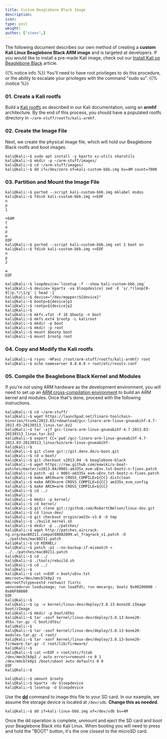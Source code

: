 ```yaml
---
title: Custom Beaglebone Black Image
description:
icon:
type: post
weight:
author: ["steev",]
---
```


The following document describes our own method of creating a **custom Kali Linux Beaglebone Black ARM image** and is targeted at developers. If you would like to install a pre-made Kali image, check out our [Install Kali on Beaglebone Black](/docs/arm/kali-linux-beaglebone-black/) article.

{{% notice info %}}
You'll need to have root privileges to do this procedure, or the ability to escalate your privileges with the command "sudo su".
{{% /notice %}}

### 01. Create a Kali rootfs

Build a [Kali rootfs](/docs/development/kali-linux-arm-chroot/) as described in our Kali documentation, using an **armhf** architecture. By the end of this process, you should have a populated rootfs directory in `~/arm-stuff/rootfs/kali-armhf`.

### 02. Create the Image File

Next, we create the physical image file, which will hold our Beaglebone Black rootfs and boot images.

```console
kali@kali:~$ sudo apt install -y kpartx xz-utils sharutils
kali@kali:~$ mkdir -p ~/arm-stuff/images/
kali@kali:~$ cd ~/arm-stuff/images/
kali@kali:~$ dd if=/dev/zero of=kali-custom-bbb.img bs=4M count=7000
```

### 03. Partition and Mount the Image File

```console
kali@kali:~$ parted --script kali-custom-bbb.img mklabel msdos
kali@kali:~$ fdisk kali-custom-bbb.img <<EOF
n
p
1

+64M
t
e
p
w
EOF
kali@kali:~$ parted --script kali-custom-bbb.img set 1 boot on
kali@kali:~$ fdisk kali-custom-bbb.img <<EOF
n
p
2

w
EOF
```

```console
kali@kali:~$ loopdevice=`losetup -f --show kali-custom-bbb.img`
kali@kali:~$ device=`kpartx -va $loopdevice| sed -E 's/.*(loop[0-9])p.*/\1/g' | head -1`
kali@kali:~$ device="/dev/mapper/${device}"
kali@kali:~$ bootp=${device}p1
kali@kali:~$ rootp=${device}p2
kali@kali:~$
kali@kali:~$ mkfs.vfat -F 16 $bootp -n boot
kali@kali:~$ mkfs.ext4 $rootp -L kaliroot
kali@kali:~$ mkdir -p boot
kali@kali:~$ mkdir -p root
kali@kali:~$ mount $bootp boot
kali@kali:~$ mount $rootp root
```

### 04. Copy and Modify the Kali rootfs

```console
kali@kali:~$ rsync -HPavz /root/arm-stuff/rootfs/kali-armhf/ root
kali@kali:~$ echo nameserver 8.8.8.8 > root/etc/resolv.conf
```

### 05. Compile the Beaglebone Black Kernel and Modules

If you're not using ARM hardware as the development environment, you will need to set up an [ARM cross-compilation environment](/docs/development/arm-cross-compilation-environment/) to build an ARM kernel and modules. Once that's done, proceed with the following instructions.

```console
kali@kali:~$ cd ~/arm-stuff/
kali@kali:~$ wget https://launchpad.net/linaro-toolchain-binaries/trunk/2013.03/+download/gcc-linaro-arm-linux-gnueabihf-4.7-2013.03-20130313_linux.tar.bz2
kali@kali:~$ tar -xjf gcc-linaro-arm-linux-gnueabihf-4.7-2013.03-20130313_linux.tar.bz2
kali@kali:~$ export CC=`pwd`/gcc-linaro-arm-linux-gnueabihf-4.7-2013.03-20130313_linux/bin/arm-linux-gnueabihf-
kali@kali:~$
kali@kali:~$ git clone git://git.denx.de/u-boot.git
kali@kali:~$ cd u-boot/
kali@kali:~$ git checkout v2013.04 -b beaglebone-black
kali@kali:~$ wget https://raw.github.com/eewiki/u-boot-patches/master/v2013.04/0001-am335x_evm-uEnv.txt-bootz-n-fixes.patch
kali@kali:~$ patch -p1 < 0001-am335x_evm-uEnv.txt-bootz-n-fixes.patch
kali@kali:~$ make ARCH=arm CROSS_COMPILE=${CC} distclean
kali@kali:~$ make ARCH=arm CROSS_COMPILE=${CC} am335x_evm_config
kali@kali:~$ make ARCH=arm CROSS_COMPILE=${CC}
kali@kali:~$ cd ../
kali@kali:~$
kali@kali:~$ mkdir -p kernel/
kali@kali:~$ cd kernel/
kali@kali:~$ git clone git://github.com/RobertCNelson/linux-dev.git
kali@kali:~$ cd linux-dev/
kali@kali:~$ git checkout origin/am33x-v3.8 -b tmp
kali@kali:~$ ./build_kernel.sh
kali@kali:~$ mkdir -p ../patches/
kali@kali:~$ wget http://patches.aircrack-ng.org/mac80211.compat08082009.wl_frag+ack_v1.patch -O ../patches/mac80211.patch
kali@kali:~$ cd KERNEL/
kali@kali:~$ patch -p1 --no-backup-if-mismatch < ../../patches/mac80211.patch
kali@kali:~$ cd ../
kali@kali:~$ ./tools/rebuild.sh
kali@kali:~$ cd ../
kali@kali:~$
kali@kali:~$ cat <<EOF > boot/uEnv.txt
mmcroot=/dev/mmcblk0p2 ro
mmcrootfstype=ext4 rootwait fixrtc
uenvcmd=run loaduimage; run loadfdt; run mmcargs; bootz 0x80200000 - 0x80F80000
EOF
kali@kali:~$
kali@kali:~$ cp -v kernel/linux-dev/deploy/3.8.13-bone20.zImage boot/zImage
kali@kali:~$ mkdir -p boot/dtbs
kali@kali:~$ tar -xovf kernel/linux-dev/deploy/3.8.13-bone20-dtbs.tar.gz -C boot/dtbs/
kali@kali:~$
kali@kali:~$ tar -xovf kernel/linux-dev/deploy/3.8.13-bone20-modules.tar.gz -C root/
kali@kali:~$ tar -xovf kernel/linux-dev/deploy/3.8.13-bone20-firmware.tar.gz -C root/lib/firmware/
kali@kali:~$
kali@kali:~$ cat <<EOF > root/etc/fstab
/dev/mmcblk0p2 / auto errors=remount-ro 0 1
/dev/mmcblk0p1 /boot/uboot auto defaults 0 0
EOF
kali@kali:~$
```

```console
kali@kali:~$ umount $rootp
kali@kali:~$ kpartx -dv $loopdevice
kali@kali:~$ losetup -d $loopdevice
```

Use the **[dd](https://packages.debian.org/testing/dd)** command to image this file to your SD card. In our example, we assume the storage device is located at `/dev/sdb`. **Change this as needed**.

```console
kali@kali:~$ dd if=kali-linux-bbb.img of=/dev/sdb bs=4M
```

Once the dd operation is complete, unmount and eject the SD card and boot your Beaglebone Black into Kali Linux. When booting you will need to press and hold the "BOOT" button, it's the one closest to the microSD card.
